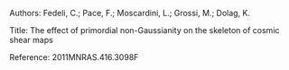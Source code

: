 Authors:   Fedeli, C.; Pace, F.; Moscardini, L.; Grossi, M.; Dolag, K.

Title:     The effect of primordial non-Gaussianity on the skeleton of cosmic shear maps

Reference: 2011MNRAS.416.3098F
